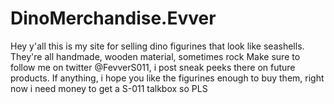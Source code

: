 # DinoMerchandise.Evver
Hey y'all this is my site for selling dino figurines that look like seashells. They're all handmade, wooden material, sometimes rock
Make sure to follow me on twitter @FevverS011, i post sneak peeks there on future products. If anything, i hope you like the
figurines enough to buy them, right now i need money to get a S-011 talkbox so PLS
